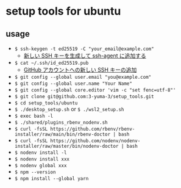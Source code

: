 # setup tools for ubuntu
## usage
- `$ ssh-keygen -t ed25519 -C "your_email@example.com"`
  - [新しい SSH キーを生成して ssh-agent に追加する](https://docs.github.com/ja/authentication/connecting-to-github-with-ssh/generating-a-new-ssh-key-and-adding-it-to-the-ssh-agent)
- `$ cat ~/.ssh/id_ed25519.pub`
  - [GitHub アカウントへの新しい SSH キーの追加](https://docs.github.com/ja/authentication/connecting-to-github-with-ssh/adding-a-new-ssh-key-to-your-github-account)
- `$ git config --global user.email "you@example.com"`
- `$ git config --global user.name "Your Name"`
- `$ git config --global core.editor 'vim -c "set fenc=utf-8"'`
- `$ git clone git@github.com:3-yuma-3/setup_tools.git`
- `$ cd setup_tools/ubuntu`
- `$ ./desktop_setup.sh` or `$ ./wsl2_setup.sh`
- `$ exec bash -l`
- `$ ./shared/plugins_rbenv_nodenv.sh`
- `$ curl -fsSL https://github.com/rbenv/rbenv-installer/raw/main/bin/rbenv-doctor | bash`
- `$ curl -fsSL https://github.com/nodenv/nodenv-installer/raw/master/bin/nodenv-doctor | bash`
- `$ nodenv install -l`
- `$ nodenv install xxx`
- `$ nodenv global xxx`
- `$ npm --version`
- `$ npm install --global yarn`
